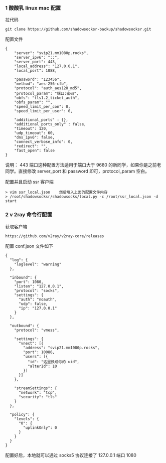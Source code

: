 ### 1 酸酸乳 linux mac 配置
拉代码
```
git clone https://github.com/shadowsocksr-backup/shadowsocksr.git
```
配置文件
```
{
    "server": "svip21.mm1080p.rocks",
    "server_ipv6": "::",
    "server_port": 443,
    "local_address": "127.0.0.1",
    "local_port": 1088,

    "password": "123456",
    "method": "aes-256-cfb",
    "protocol": "auth_aes128_md5",
    "protocol_param": "端口:密码",
    "obfs": "tls1.2_ticket_auth",
    "obfs_param": "",
    "speed_limit_per_con": 0,
    "speed_limit_per_user": 0,

    "additional_ports" : {},
    "additional_ports_only" : false, 
    "timeout": 120,
    "udp_timeout": 60,
    "dns_ipv6": false,
    "connect_verbose_info": 0,
    "redirect": "",
    "fast_open": false
}
```
说明：
443 端口这种配置方法适用于端口大于 9680 的新同学，如果你是之前老同学。直接修改 server_port 和 password 即可，protocol_param 空白。

配置并且启动 ssr 客户端
```
> vim ssr_local.json    然后填入上面的配置文件内容
> /root/shadowsocksr/shadowsocks/local.py -c /root/ssr_local.json -d start
```
### 2 v 2ray 命令行配置
获取客户端 
```
https://github.com/v2ray/v2ray-core/releases
```
配置 conf.json 文件如下
```
{
  "log": {
    "loglevel": "warning"
  },
 
  "inbound": {
    "port": 1080,
    "listen": "127.0.0.1",
    "protocol": "socks",
    "settings": {
      "auth": "noauth",
      "udp": false,
      "ip": "127.0.0.1"
    }
  },
 
  "outbound": {
    "protocol": "vmess",
 
    "settings": {
      "vnext": [{
        "address": "svip21.mm1080p.rocks",
        "port": 10086,
        "users": [{
          "id": "这里换成你的 uid",
          "alterId": 10
        }]
      }]
    },
 
    "streamSettings": {
      "network": "tcp",
      "security": "tls"
    }
  },
 
  "policy": {
    "levels": {
      "0": {
        "uplinkOnly": 0
      }
    }
  }
}
```

配置好后，本地就可以通过 socks5 协议连接了 127.0.0.1 端口 1080
